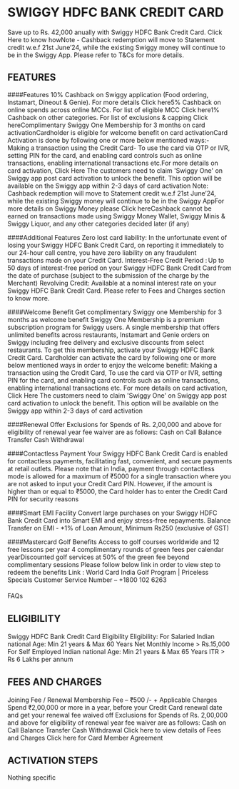 # SWIGGY HDFC BANK CREDIT CARD


Save up to Rs. 42,000 anually with Swiggy HDFC Bank Credit Card. Click Here to know howNote - Cashback redemption will move to Statement credit w.e.f 21st June’24, while the existing Swiggy money will continue to be in the Swiggy App. Please refer to T&Cs for more details.


## FEATURES
####Features
10% Cashback on Swiggy application (Food ordering, Instamart, Dineout & Genie). For more details Click here5% Cashback on online spends across online MCCs. For list of eligible MCC Click here1% Cashback on other categories. For list of exclusions & capping Click hereComplimentary Swiggy One Membership for 3 months on card activationCardholder is eligible for welcome benefit on card activationCard Activation is done by following one or more below mentioned ways:- Making a transaction using the Credit Card- To use the card via OTP or IVR, setting PIN for the card, and enabling card controls such as online transactions, enabling international transactions etc.For more details on card activation, Click Here
       The customers need to claim 'Swiggy One' on Swiggy app post card activation to unlock the benefit.        This option will be available on the Swiggy app within 2-3 days of card activation
Note:
Cashback redemption will move to Statement credit w.e.f 21st June’24, while the existing Swiggy money will continue to be in the Swiggy AppFor more details on Swiggy Money please Click hereCashback cannot be earned on transactions made using Swiggy Money Wallet, Swiggy Minis & Swiggy Liquor, and any other categories decided later (if any)

####Additional Features
Zero lost card liability: In the unfortunate event of losing your Swiggy HDFC Bank Credit Card, on reporting it immediately to our 24-hour call centre, you have zero liability on any fraudulent transactions made on your Credit Card.
Interest-Free Credit Period : Up to 50 days of interest-free period on your Swiggy HDFC Bank Credit Card from the date of purchase (subject to the submission of the charge by the Merchant)
Revolving Credit: Available at a nominal interest rate on your Swiggy HDFC Bank Credit Card. Please refer to Fees and Charges section to know more.

####Welcome  Benefit
Get complimentary Swiggy one Membership for 3 months as welcome benefit
Swiggy One Membership is a premium subscription program for Swiggy users. A single membership that offers unlimited benefits across restaurants, Instamart and Genie orders on Swiggy including free delivery and exclusive discounts from select restaurants. To get this membership, activate your Swiggy HDFC Bank Credit Card.
Cardholder can activate the card by following one or more below mentioned ways in order to enjoy the welcome benefit:
Making a transaction using the Credit Card, To use the card via OTP or IVR, setting PIN for the card, and enabling card controls such as online transactions, enabling international transactions etc.
For more details on card activation,        Click Here
The customers need to claim 'Swiggy One' on Swiggy app post card activation to unlock the benefit.        This option will be available on the Swiggy app within 2-3 days of card activation

####Renewal Offer
Exclusions for Spends of Rs. 2,00,000 and above for eligibility of renewal year fee waiver are as follows:
Cash on Call Balance Transfer Cash Withdrawal

####Contactless Payment
Your Swiggy HDFC Bank Credit Card is enabled for contactless payments, facilitating fast, convenient, and secure payments at retail outlets.
Please note that in India, payment through contactless mode is allowed for a maximum of ₹5000 for a single transaction where you are not asked to input your Credit Card PIN. However, if the amount is higher than or equal to ₹5000, the Card holder has to enter the Credit Card PIN for security reasons

####Smart EMI Facility
Convert large purchases on your Swiggy HDFC Bank Credit Card into Smart EMI and enjoy stress-free repayments.
Balance Transfer on EMI - *1% of Loan Amount, Minimum Rs250 (exclusive of GST)

####Mastercard Golf Benefits
Access to golf courses worldwide and 12 free lessons per year 4 complimentary rounds of green fees per calendar yearDiscounted golf services at 50% of the green fee beyond complimentary sessions
Please follow below link in order to view step to redeem the benefits
Link : World Card India Golf Program | Priceless Specials
Customer Service Number – +1800 102 6263

####
FAQs



## ELIGIBILITY
####
Swiggy HDFC Bank Credit Card Eligibility
Eligibility:
For Salaried Indian national
Age: Min 21 years & Max 60 Years
Net Monthly Income > Rs.15,000
For Self Employed Indian national
Age: Min 21 years & Max 65 Years
ITR > Rs 6 Lakhs per annum



## FEES AND CHARGES
####
Joining Fee / Renewal Membership Fee – ₹500 /- + Applicable Charges
Spend ₹2,00,000 or more in a year, before your Credit Card renewal date and get your renewal fee waived off
Exclusions for Spends of Rs. 2,00,000 and above for eligibility of renewal year fee waiver are as follows:
Cash on Call Balance Transfer Cash Withdrawal
Click here to view details of Fees and Charges
Click here for Card Member Agreement



## ACTIVATION STEPS
Nothing specific


